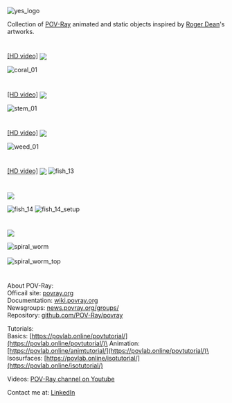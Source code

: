 ![yes_logo](https://user-images.githubusercontent.com/6688301/223912925-d42af80f-c8e2-4706-b8c3-5a5316cad03e.png)


Collection of [POV-Ray](http://www.povray.org/) animated and static objects inspired by [Roger Dean](https://www.rogerdean.com/)'s artworks.
#
[[HD video]](https://www.youtube.com/watch?v=R2izyG_Qv4o)
<img align="center" src="https://user-images.githubusercontent.com/6688301/222245133-02bf0ab0-f59a-4b11-af4d-6a4852d2b230.png">

![coral_01](https://user-images.githubusercontent.com/6688301/222216796-835b7027-bd3d-481a-b71c-37a3f65d0d55.png)
#
[[HD video]](https://www.youtube.com/watch?v=OWSPI5r5Msc)
<img align="center" src="https://user-images.githubusercontent.com/6688301/222246428-3aab58cb-2b17-4bed-a145-26d3ab314983.png">

![stem_01](https://user-images.githubusercontent.com/6688301/222217082-8ad38b7a-3e5d-4f57-8a6b-e3c3584e1e9b.png)
#
[[HD video]](https://www.youtube.com/watch?v=REc3Tk6OzqU)
<img align="center" src="https://user-images.githubusercontent.com/6688301/222247127-d74dbfb5-a754-4f66-a1b7-27e21f90b110.png">

![weed_01](https://user-images.githubusercontent.com/6688301/222216969-0ff89a2f-be95-44a4-9e53-39b784ea757e.png)
#
[[HD video]](https://www.youtube.com/watch?v=NvTMP3XGKms)
<img align="center" src="https://user-images.githubusercontent.com/6688301/222248516-b816ec55-dabf-4138-928a-5d4a273e2e2d.png">
![fish_13](https://user-images.githubusercontent.com/6688301/222217126-877bbf2c-92aa-437a-bc77-d5431eb5a8b2.png)
#
<img align="center" src="https://user-images.githubusercontent.com/6688301/222250669-80c9d6bc-6d9f-42b5-a934-62b144d29d9f.png">

![fish_14](https://user-images.githubusercontent.com/6688301/222217689-4b6b3823-eca8-4aa7-ab53-fb10599bea99.png)
![fish_14_setup](https://user-images.githubusercontent.com/6688301/222195357-e14de6a0-a441-441e-ae99-1f03e91b8bd1.png)
#
<img align="center" src="https://user-images.githubusercontent.com/6688301/223888870-e43e7fa3-70aa-4168-bbcb-6fd3198c841a.png">

![spiral_worm](https://user-images.githubusercontent.com/6688301/223911982-722274ae-4349-4e98-9b51-235289aa5965.png)
\
\
![spiral_worm_top](https://user-images.githubusercontent.com/6688301/223911997-01b20635-10cc-445f-a1e4-8db1add22003.png)
#
About POV-Ray:\
Officail site: [povray.org](http://www.povray.org)\
Documentation: [wiki.povray.org](https://wiki.povray.org/content/Documentation:Contents)\
Newsgroups: [news.povray.org/groups/](https://news.povray.org/groups/)\
Repository: [github.com/POV-Ray/povray](https://github.com/POV-Ray/povray)

Tutorials:\
Basics: [https://povlab.online/povtutorial/](https://povlab.online/povtutorial/)\
Animation: [https://povlab.online/animtutorial/](https://povlab.online/povtutorial/)\
Isosurfaces: [https://povlab.online/isotutorial/](https://povlab.online/isotutorial/)

Videos: [POV-Ray channel on Youtube](https://www.youtube.com/playlist?list=PL_L-Rlt-OWoJm6HN9t-hxXRk-b6SONXbJ)

Contact me at: [LinkedIn](https://www.linkedin.com/in/sergey-yanenko-57b21a96/)
